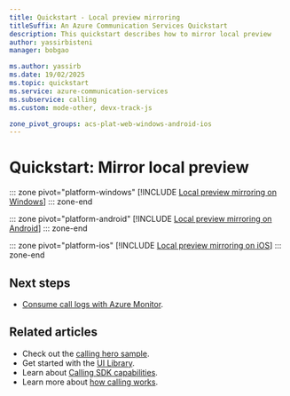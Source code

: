 ```yaml
---
title: Quickstart - Local preview mirroring
titleSuffix: An Azure Communication Services Quickstart
description: This quickstart describes how to mirror local preview
author: yassirbisteni
manager: bobgao

ms.author: yassirb
ms.date: 19/02/2025
ms.topic: quickstart
ms.service: azure-communication-services
ms.subservice: calling
ms.custom: mode-other, devx-track-js

zone_pivot_groups: acs-plat-web-windows-android-ios
---
```


# Quickstart: Mirror local preview

::: zone pivot="platform-windows"
[!INCLUDE [Local preview mirroring on Windows](./includes/local-preview-mirroring/local-preview-mirroring-windows.md)]
::: zone-end

::: zone pivot="platform-android"
[!INCLUDE [Local preview mirroring on Android](./includes/local-preview-mirroring/local-preview-mirroring-android.md)]
::: zone-end

::: zone pivot="platform-ios"
[!INCLUDE [Local preview mirroring on iOS](./includes/local-preview-mirroring/local-preview-mirroring-ios.md)]
::: zone-end

## Next steps

- [Consume call logs with Azure Monitor](../../concepts/analytics/logs/voice-and-video-logs.md).

## Related articles

- Check out the [calling hero sample](../../samples/calling-hero-sample.md).
- Get started with the [UI Library](../../concepts/ui-library/ui-library-overview.md).
- Learn about [Calling SDK capabilities](./getting-started-with-calling.md?pivots=platform-web).
- Learn more about [how calling works](../../concepts/voice-video-calling/about-call-types.md).

